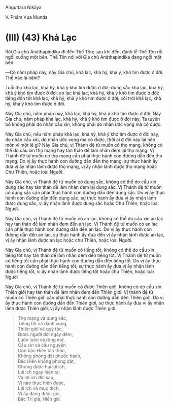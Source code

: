 Aṅguttara Nikāya

V. Phẩm Vua Munda

# (III) (43) Khả Lạc

Rồi Gia chủ Anàthapindika đi đến Thế Tôn; sau khi đến, đảnh lễ Thế Tôn rồi ngồi xuống một bên. Thế Tôn nói với Gia chủ Anàthapindika đang ngồi một bên:

—Có năm pháp này, này Gia chủ, khả lạc, khả hỷ, khả ý, khó tìm được ở đời. Thế nào là năm?

Tuổi thọ khả lạc, khả hỷ, khả ý khó tìm được ở đời; dung sắc khả lạc, khả hỷ, khả ý khó tìm được ở đời; an lạc khả lạc, khả hỷ, khả ý khó tìm được ở đời; tiếng đồn tốt khả lạc, khả hỷ, khả ý khó tìm được ở đời; cõi trời khả lạc, khả hỷ, khả ý khó tìm được ở đời.

Này Gia chủ, năm pháp này, khả lạc, khả hỷ, khả ý khó tìm được ở đời. Này Gia chủ, năm pháp khả lạc, khả hỷ, khả ý khó tìm được ở đời này, Ta tuyên bố không phải do nhân cầu xin, không phải do nhân ước vọng mà có được.

Này Gia chủ, nếu năm pháp khả lạc, khả hỷ, khả ý khó tìm được ở đời này, do nhân cầu xin, do nhân ước vọng mà có được, thời ai ở đời này lại héo mòn vì một lẽ gì? Này Gia chủ, vị Thánh đệ tử muốn có thọ mạng, không có thể do cầu xin thọ mạng hay tán thán để làm nhân đem lại thọ mạng. Vị Thánh đệ tử muốn có thọ mạng cần phải thực hành con đường dẫn đến thọ mạng. Do vị ấy thực hành con đường dẫn đến thọ mạng, sự thực hành ấy đưa vị ấy nhận lãnh được thọ mạng, vị ấy nhận lãnh được thọ mạng hoặc Chư Thiên, hoặc loài Người.

Này Gia chủ, vị Thánh đệ tử muốn có dung sắc, không có thể do cầu xin dung sắc hay tán thán để làm nhân đem lại dung sắc. Vị Thánh đệ tử muốn có dung sắc cần phải thực hành con đường dẫn đến dung sắc. Do vị ấy thực hành con đường dẫn đến dung sắc, sự thực hành ấy đưa vị ấy nhận lãnh được dung sắc, vị ấy nhận lãnh được dung sắc hoặc Chư Thiên, hoặc loài Người.

Này Gia chủ, vị Thánh đệ tử muốn có an lạc, không có thể do cầu xin an lạc hay tán thán để làm nhân đem đến an lạc. Vị Thánh đệ tử muốn có an lạc cần phải thực hành con đường dẫn đến an lạc. Do vị ấy thực hành con đường dẫn đến an lạc, sự thực hành ấy đưa đến vị ấy nhận lãnh được an lạc, vị ấy nhận lãnh được an lạc hoặc chư Thiên, hoặc loài Người.

Này Gia chủ, vị Thánh đệ tử muốn có tiếng tốt, không có thể do cầu xin tiếng tốt hay tán thán để làm nhân đem đến tiếng tốt. Vị Thánh đệ tử muốn có tiếng tốt cần phải thực hành con đường dẫn đến tiếng tốt. Do vị ấy thực hành con đường dẫn đến tiếng tốt, sự thực hành ấy đưa vị ấy nhận lãnh được tiếng tốt, vị ấy nhận lãnh được tiếng tốt hoặc chư Thiên, hoặc loài Người

Này Gia chủ, vị Thánh đệ tử muốn có được Thiên giới, không có do cầu xin Thiên giới hay tán thán để làm nhân đem đến Thiên giới. Vị thánh đệ tử muốn có Thiên giới cần phải thực hành con đường dẫn đến Thiên giới. Do vị ấy thực hành con đường dẫn đến Thiên giới, sự thực hành ấy đưa vị ấy nhận lãnh được Thiên giới, vị ấy nhận lãnh được Thiên giới.

> Thọ mạng và dung sắc,  
> Tiếng tốt và danh vọng,  
> Thiên giới và quý tộc,  
> Ðược người đời ngày đêm,  
> Luôn luôn và rộng mở,  
> Cầu xin và cầu nguyện.  
> Còn bậc Hiền tán thán,  
> Không phóng dật phước hành,  
> Bậc Hiền không phóng dật,  
> Chứng được hai lợi ích,  
> Lợi ích ngay hiện tại,  
> Và lợi ích đời sau,  
> Vị nào thực hiện được,  
> Lợi ích và mục đích,  
> Vị ấy đáng được gọi,  
> Bậc Trí giả, Hiền giả.

